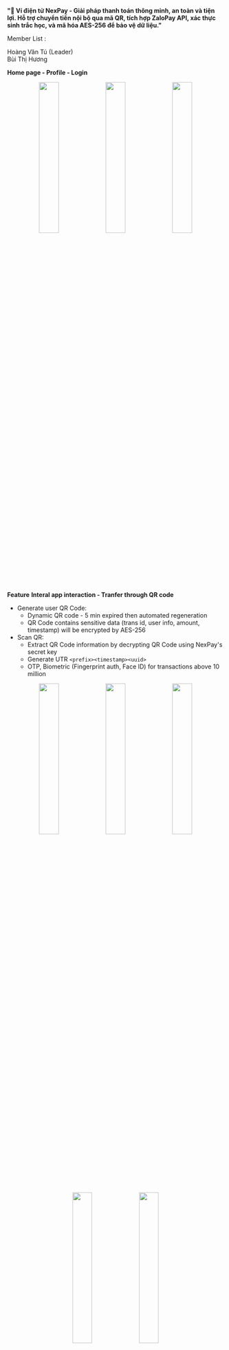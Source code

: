 **"📱 Ví điện tử NexPay - Giải pháp thanh toán thông minh, an toàn và tiện lợi. Hỗ trợ chuyển tiền nội bộ qua mã QR, tích hợp ZaloPay API, xác thực sinh trắc học, và mã hóa AES-256 để bảo vệ dữ liệu."**

Member List :

Hoàng Văn Tú (Leader)\
Bùi Thị Hương

**Home page - Profile - Login**
<p align="center">
  <img src="https://github.com/user-attachments/assets/1ccf709c-32e5-4b17-a690-86b5052ee6bf" width="30%" />
  <img src="https://github.com/user-attachments/assets/70db48bf-70e1-4ac3-8e88-0f8c1092d6ea" width="30%" />
  <img src="https://github.com/user-attachments/assets/989e9d6b-4cc5-4ca9-b09c-560ff225c6e8" width="30%" />
</p>

**Feature**
**Interal app interaction - Tranfer through QR code**
- Generate user QR Code:
  + Dynamic QR code - 5 min expired then automated regeneration
  + QR Code contains sensitive data (trans id, user info, amount, timestamp) will be encrypted by AES-256
- Scan QR:
  + Extract QR Code information by decrypting QR Code using NexPay's secret key
  + Generate UTR `<prefix><timestamp><uuid>`
  + OTP, Biometric (Fingerprint auth, Face ID) for transactions above 10 million

<p align="center">
  <img src="https://github.com/user-attachments/assets/53844f7c-db65-42d7-b2e4-e14480381a68" width="30%" />
  <img src="https://github.com/user-attachments/assets/bd23300b-a21e-4ea8-9a03-e11164e401ca" width="30%" />
  <img src="https://github.com/user-attachments/assets/70e6a1d5-8e16-4ae1-93ac-178a7c28fc8e" width="30%" />
</p>

<p align="center">
  <img src="https://github.com/user-attachments/assets/c0e62dbe-2dc9-41e3-8bb3-b8b9f6980668" width="30%" />
  <img src="https://github.com/user-attachments/assets/26fe64ac-60e3-4bac-9f53-a85aa25050f3" width="30%" />
</p>

**External app interaction - Tranfer through Zalopay QR code**
- Create Order ZaloPay Qc
- Catch callback in backend server , using socket for notification 


 FB: https://www.facebook.com/VVVJeyyy/

